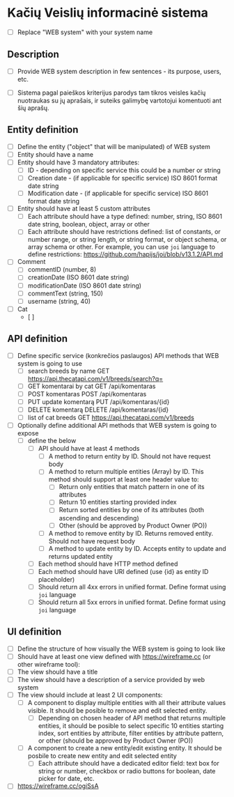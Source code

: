 # Kačių Veislių informacinė sistema
- [ ] Replace "WEB system" with your system name

## Description
- [ ] Provide WEB system description in few sentences - its purpose, users, etc.

- [ ] Sistema pagal paieškos kriterijus parodys tam tikros veisles kačių nuotraukas su jų aprašais, ir suteiks galimybę vartotojui komentuoti ant šių aprašų.

## Entity definition
- [ ] Define the entity ("object" that will be manipulated) of WEB system
- [ ] Entity should have a name
- [ ] Entity should have 3 mandatory attributes:
    - [ ] ID - depending on specific service this could be a number or string
    - [ ] Creation date - (if applicable for specific service) ISO 8601 format date string
    - [ ] Modification date - (if applicable for specific service) ISO 8601 format date string
- [ ] Entity should have at least 5 custom attributes
    - [ ] Each attribute should have a type defined: number, string, ISO 8601 date string, boolean, object, array or other
    - [ ] Each attribute should have restrictions defined: list of constants, or number range, or string length, or string format, or object schema, or array schema or other. For example, you can use `joi` language to define restrictions: https://github.com/hapijs/joi/blob/v13.1.2/API.md
    
- [ ] Comment
    - [ ] commentID (number, 8)
    - [ ] creationDate (ISO 8601 date string)
    - [ ] modificationDate (ISO 8601 date string)
    - [ ] commentText (string, 150)
    - [ ] username (string, 40)
    
- [ ] Cat
    - [ ] 

## API definition
- [ ] Define specific service (konkrečios paslaugos) API methods that WEB system is going to use
    - [ ] search breeds by name GET https://api.thecatapi.com/v1/breeds/search?q=
    - [ ] GET komentarai by cat GET /api/komentaras
    - [ ] POST komentaras POST /api/komentaras
    - [ ] PUT update komentarą PUT /api/komentaras/{id}
    - [ ] DELETE komentarą  DELETE /api/komentaras/{id}
    - [ ] list of cat breeds GET https://api.thecatapi.com/v1/breeds
- [ ] Optionally define additional API methods that WEB system is going to expose
    - [ ] define the below
        - [ ] API should have at least 4 methods
            - [ ] A method to return entity by ID. Should not have request body
            - [ ] A method to return multiple entities (Array) by ID. This method should support at least one header value to:
                - [ ] Return only entities that match pattern in one of its attributes
                - [ ] Return 10 entities starting provided index
                - [ ] Return sorted entities by one of its attributes (both ascending and descending)
                - [ ] Other (should be approved by Product Owner (PO))
            - [ ] A method to remove entity by ID. Returns removed entity. Should not have request body
            - [ ] A method to update entity by ID. Accepts entity to update and returns updated entity
        - [ ] Each method should have HTTP method defined
        - [ ] Each method should have URI defined (use {id} as entity ID placeholder)
        - [ ] Should return all 4xx errors in unified format. Define format using `joi` language
        - [ ] Should return all 5xx errors in unified format. Define format using `joi` language

## UI definition
- [ ] Define the structure of how visually the WEB system is going to look like
- [ ] Should have at least one view defined with https://wireframe.cc (or other wireframe tool):
- [ ] The view should have a title
- [ ] The view should have a description of a service provided by web system
- [ ] The view should include at least 2 UI components:
    - [ ] A component to display multiple entities with all their attribute values visible. It should be posible to remove and edit selected entity.
        - [ ] Depending on chosen header of API method that returns multiple entities, it should be posible to select specific 10 entities starting index, sort entities by attribute, filter entities by attribute pattern, or other (should be approved by Product Owner (PO))
    - [ ] A component to create a new entity/edit existing entity. It should be posbile to create new entity and edit selected entity
        - [ ] Each attribute should have a dedicated editor field: text box for string or number, checkbox or radio buttons for boolean, date picker for date, etc.

- [ ] https://wireframe.cc/ogiSsA
